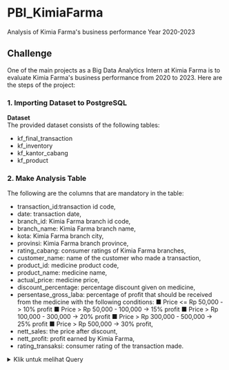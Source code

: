 # PBI_KimiaFarma
 Analysis of Kimia Farma's business performance  Year 2020-2023

## Challenge
One of the main projects as a Big Data Analytics Intern at Kimia Farma is to evaluate Kimia Farma's business performance from 2020 to 2023. Here are the steps of the project:

### 1. Importing Dataset to PostgreSQL
**Dataset** <br>
The provided dataset consists of the following tables:
- kf_final_transaction
- kf_inventory
- kf_kantor_cabang
- kf_product
  
### 2. Make Analysis Table
The following are the columns that are mandatory in the table:
- transaction_id:transaction id code,
- date: transaction date,
- branch_id: Kimia Farma branch id code,
- branch_name: Kimia Farma branch name,
- kota: Kimia Farma branch city,
- provinsi: Kimia Farma branch province,
- rating_cabang: consumer ratings of Kimia Farma branches,
- customer_name: name of the customer who made a transaction,
- product_id: medicine product code,
- product_name: medicine name,
- actual_price: medicine price,
- discount_percentage:  percentage discount given on medicine,
- persentase_gross_laba: percentage of profit that should be  received from the medicine with the following conditions:
 ■ Price <= Rp 50,000 -> 10% profit
 ■ Price > Rp 50,000 - 100,000 -> 15% profit
 ■ Price > Rp 100,000 - 300,000 -> 20% profit
 ■ Price > Rp 300,000 - 500,000 -> 25% profit
 ■ Price > Rp 500,000 -> 30% profit,
- nett_sales: the price after discount,
- nett_profit: profit earned by Kimia Farma,
- rating_transaksi: consumer rating of the transaction made.

<details>
  <summary> Klik untuk melihat Query </summary>
    <br>
    
```sql
CREATE TABLE PBI_KF AS
SELECT 
      ft.transaction_id,
      ft.date,
      kc.branch_id,
      kc.branch_name,
      kc.kota,
      kc.provinsi,
      kc.rating AS rating_cabang,
      ft.customer_name, 
      p.product_id,
      p.product_name,
      p.price AS actual_price,
      ft.discount_percentage,
      CASE 
          WHEN p.price <= 50000 THEN 0.1
          WHEN p.price BETWEEN 50000 AND 100000 THEN 0.15
          WHEN p.price BETWEEN 100000 AND 300000 THEN 0.2
          WHEN p.price BETWEEN 300000 AND 500000 THEN 0.25
          ELSE 0.3
      END AS persentase_gross_laba,
      ft.price-(ft.price*ft.discount_percentage) as nett_sales,
      ft.price-(ft.price*ft.discount_percentage) *
      CASE 
          WHEN p.price <= 50000 THEN 0.1
          WHEN p.price BETWEEN 50000 AND 100000 THEN 0.15
          WHEN p.price BETWEEN 100000 AND 300000 THEN 0.2
          WHEN p.price BETWEEN 300000 AND 500000 THEN 0.25
          ELSE 0.3
      END AS nett_profit,
      ft.rating AS rating_transaksi
FROM kf_inventory as i
LEFT JOIN kf_product as p 
  USING (product_id)
LEFT JOIN kf_kantor_cabang as kc
  USING (branch_id)
LEFT JOIN kf_final_transaction as ft
  USING (branch_id)
```

### 3.  Create Dashboard Performance Analytics Kimia Farma Business Year 2020-2023
